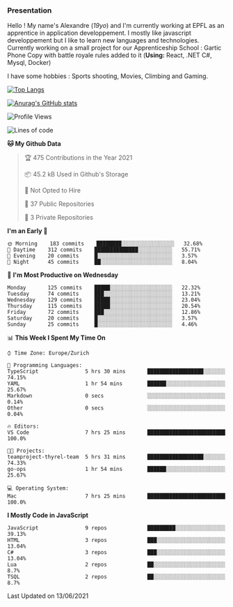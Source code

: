 ### Presentation



Hello ! My name's Alexandre (_19yo_) and I'm currently working at EPFL as an apprentice in application developpement. I mostly like javascript developpement but I like to learn new languages and technologies. Currently working on a small project for our Apprenticeship School : Gartic Phone Copy with battle royale rules added to it (**Using:** React, .NET C#, Mysql, Docker)

I have some hobbies : Sports shooting, Movies, Climbing and Gaming.

[![Top Langs](https://github-readme-stats.vercel.app/api/top-langs/?username=tacticsch&layout=compact&langs_count=8&theme=react)](https://github.com/anuraghazra/github-readme-stats)

[![Anurag's GitHub stats](https://github-readme-stats.vercel.app/api?username=tacticsch&theme=react&show_icons=true&count_private=true)](https://github.com/anuraghazra/github-readme-stats)

<!--START_SECTION:waka-->
![Profile Views](http://img.shields.io/badge/Profile%20Views-6-blue)

![Lines of code](https://img.shields.io/badge/From%20Hello%20World%20I%27ve%20Written-111960%20lines%20of%20code-blue)

**🐱 My Github Data** 

> 🏆 475 Contributions in the Year 2021
 > 
> 📦 45.2 kB Used in Github's Storage 
 > 
> 🚫 Not Opted to Hire
 > 
> 📜 37 Public Repositories 
 > 
> 🔑 3 Private Repositories  
 > 
**I'm an Early 🐤** 

```text
🌞 Morning    183 commits    ████████░░░░░░░░░░░░░░░░░   32.68% 
🌆 Daytime    312 commits    ██████████████░░░░░░░░░░░   55.71% 
🌃 Evening    20 commits     █░░░░░░░░░░░░░░░░░░░░░░░░   3.57% 
🌙 Night      45 commits     ██░░░░░░░░░░░░░░░░░░░░░░░   8.04%

```
📅 **I'm Most Productive on Wednesday** 

```text
Monday       125 commits    █████░░░░░░░░░░░░░░░░░░░░   22.32% 
Tuesday      74 commits     ███░░░░░░░░░░░░░░░░░░░░░░   13.21% 
Wednesday    129 commits    █████░░░░░░░░░░░░░░░░░░░░   23.04% 
Thursday     115 commits    █████░░░░░░░░░░░░░░░░░░░░   20.54% 
Friday       72 commits     ███░░░░░░░░░░░░░░░░░░░░░░   12.86% 
Saturday     20 commits     █░░░░░░░░░░░░░░░░░░░░░░░░   3.57% 
Sunday       25 commits     █░░░░░░░░░░░░░░░░░░░░░░░░   4.46%

```


📊 **This Week I Spent My Time On** 

```text
⌚︎ Time Zone: Europe/Zurich

💬 Programming Languages: 
TypeScript               5 hrs 30 mins       ██████████████████░░░░░░░   74.15% 
YAML                     1 hr 54 mins        ██████░░░░░░░░░░░░░░░░░░░   25.67% 
Markdown                 0 secs              ░░░░░░░░░░░░░░░░░░░░░░░░░   0.14% 
Other                    0 secs              ░░░░░░░░░░░░░░░░░░░░░░░░░   0.04%

🔥 Editors: 
VS Code                  7 hrs 25 mins       █████████████████████████   100.0%

🐱‍💻 Projects: 
teamproject-thyrel-team  5 hrs 31 mins       ██████████████████░░░░░░░   74.33% 
go-ops                   1 hr 54 mins        ██████░░░░░░░░░░░░░░░░░░░   25.67%

💻 Operating System: 
Mac                      7 hrs 25 mins       █████████████████████████   100.0%

```

**I Mostly Code in JavaScript** 

```text
JavaScript               9 repos             █████████░░░░░░░░░░░░░░░░   39.13% 
HTML                     3 repos             ███░░░░░░░░░░░░░░░░░░░░░░   13.04% 
C#                       3 repos             ███░░░░░░░░░░░░░░░░░░░░░░   13.04% 
Lua                      2 repos             ██░░░░░░░░░░░░░░░░░░░░░░░   8.7% 
TSQL                     2 repos             ██░░░░░░░░░░░░░░░░░░░░░░░   8.7%

```



 Last Updated on 13/06/2021
<!--END_SECTION:waka-->
